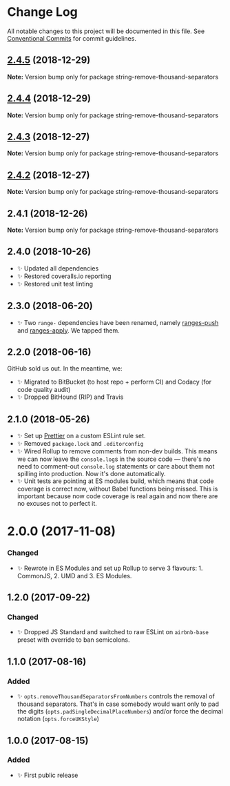 # Change Log

All notable changes to this project will be documented in this file.
See [Conventional Commits](https://conventionalcommits.org) for commit guidelines.

## [2.4.5](https://bitbucket.org/codsen/codsen/src/master/packages/string-remove-thousand-separators/compare/string-remove-thousand-separators@2.4.4...string-remove-thousand-separators@2.4.5) (2018-12-29)

**Note:** Version bump only for package string-remove-thousand-separators





## [2.4.4](https://bitbucket.org/codsen/codsen/src/master/packages/string-remove-thousand-separators/compare/string-remove-thousand-separators@2.4.3...string-remove-thousand-separators@2.4.4) (2018-12-29)

**Note:** Version bump only for package string-remove-thousand-separators





## [2.4.3](https://bitbucket.org/codsen/codsen/src/master/packages/string-remove-thousand-separators/compare/string-remove-thousand-separators@2.4.2...string-remove-thousand-separators@2.4.3) (2018-12-27)

**Note:** Version bump only for package string-remove-thousand-separators





## [2.4.2](https://bitbucket.org/codsen/codsen/src/master/packages/string-remove-thousand-separators/compare/string-remove-thousand-separators@2.4.1...string-remove-thousand-separators@2.4.2) (2018-12-27)

**Note:** Version bump only for package string-remove-thousand-separators





## 2.4.1 (2018-12-26)

**Note:** Version bump only for package string-remove-thousand-separators





## 2.4.0 (2018-10-26)

- ✨ Updated all dependencies
- ✨ Restored coveralls.io reporting
- ✨ Restored unit test linting

## 2.3.0 (2018-06-20)

- ✨ Two `range-` dependencies have been renamed, namely [ranges-push](https://www.npmjs.com/package/ranges-push) and [ranges-apply](https://www.npmjs.com/package/ranges-apply). We tapped them.

## 2.2.0 (2018-06-16)

GitHub sold us out. In the meantime, we:

- ✨ Migrated to BitBucket (to host repo + perform CI) and Codacy (for code quality audit)
- ✨ Dropped BitHound (RIP) and Travis

## 2.1.0 (2018-05-26)

- ✨ Set up [Prettier](https://prettier.io) on a custom ESLint rule set.
- ✨ Removed `package.lock` and `.editorconfig`
- ✨ Wired Rollup to remove comments from non-dev builds. This means we can now leave the `console.log`s in the source code — there's no need to comment-out `console.log` statements or care about them not spilling into production. Now it's done automatically.
- ✨ Unit tests are pointing at ES modules build, which means that code coverage is correct now, without Babel functions being missed. This is important because now code coverage is real again and now there are no excuses not to perfect it.

# 2.0.0 (2017-11-08)

### Changed

- ✨ Rewrote in ES Modules and set up Rollup to serve 3 flavours: 1. CommonJS, 2. UMD and 3. ES Modules.

## 1.2.0 (2017-09-22)

### Changed

- ✨ Dropped JS Standard and switched to raw ESLint on `airbnb-base` preset with override to ban semicolons.

## 1.1.0 (2017-08-16)

### Added

- ✨ `opts.removeThousandSeparatorsFromNumbers` controls the removal of thousand separators. That's in case somebody would want only to pad the digits (`opts.padSingleDecimalPlaceNumbers`) and/or force the decimal notation (`opts.forceUKStyle`)

## 1.0.0 (2017-08-15)

### Added

- ✨ First public release
